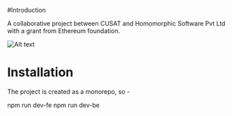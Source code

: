 #Introduction

A collaborative project between CUSAT and Homomorphic Software Pvt Ltd with a grant from Ethereum foundation.

![Alt text](relative%20DFD.png?raw=true "Data Flow Diagram")

# Installation

The project is created as a monorepo, so - 

npm run dev-fe
npm run dev-be
